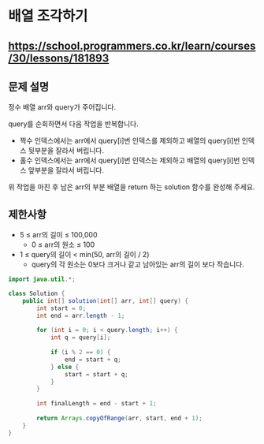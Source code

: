 # 배열 조각하기
https://school.programmers.co.kr/learn/courses/30/lessons/181893
---
## 문제 설명
정수 배열 arr와 query가 주어집니다.

query를 순회하면서 다음 작업을 반복합니다.

+ 짝수 인덱스에서는 arr에서 query[i]번 인덱스를 제외하고 배열의 query[i]번 인덱스 뒷부분을 잘라서 버립니다.
+ 홀수 인덱스에서는 arr에서 query[i]번 인덱스는 제외하고 배열의 query[i]번 인덱스 앞부분을 잘라서 버립니다.

위 작업을 마친 후 남은 arr의 부분 배열을 return 하는 solution 함수를 완성해 주세요.

## 제한사항
+ 5 ≤ arr의 길이 ≤ 100,000
  + 0 ≤ arr의 원소 ≤ 100
+ 1 ≤ query의 길이 < min(50, arr의 길이 / 2)
  + query의 각 원소는 0보다 크거나 같고 남아있는 arr의 길이 보다 작습니다.
```java
import java.util.*;

class Solution {
    public int[] solution(int[] arr, int[] query) {
        int start = 0;
        int end = arr.length - 1;
        
        for (int i = 0; i < query.length; i++) {
            int q = query[i];
            
            if (i % 2 == 0) {
                end = start + q;
            } else {
                start = start + q;
            }
        }
        
        int finalLength = end - start + 1;
        
        return Arrays.copyOfRange(arr, start, end + 1);
    }
}
```